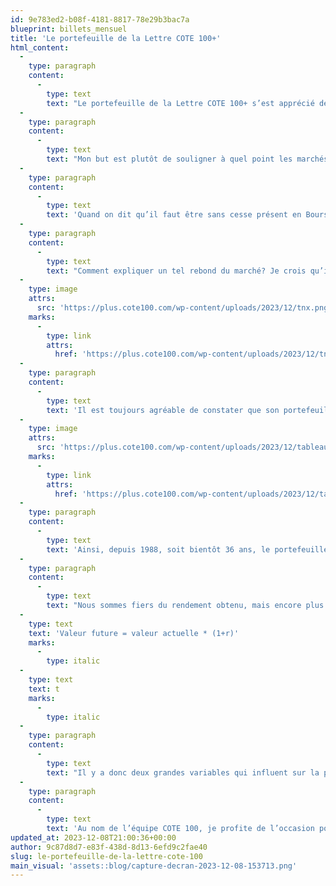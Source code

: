```yaml
---
id: 9e783ed2-b08f-4181-8817-78e29b3bac7a
blueprint: billets_mensuel
title: 'Le portefeuille de la Lettre COTE 100+'
html_content:
  -
    type: paragraph
    content:
      -
        type: text
        text: "Le portefeuille de la Lettre COTE 100+ s’est apprécié de 12,0\_% depuis le début de 2023 (en date du 30 novembre). Je suis satisfait de cette performance, même si je sais très bien qu’un rendement sur une si courte période ne veut pas dire grand-chose."
  -
    type: paragraph
    content:
      -
        type: text
        text: "Mon but est plutôt de souligner à quel point les marchés boursiers sont imprévisibles et que les rendements d’un portefeuille peuvent se produire sur de courtes périodes, souvent au moment où l’on s’y attend le moins. Sachez en effet qu’au 30 septembre dernier, le rendement du portefeuille depuis le début de 2023 n’était que de 3,2\_%. Le rendement des deux derniers mois a donc été de 8,5\_%."
  -
    type: paragraph
    content:
      -
        type: text
        text: 'Quand on dit qu’il faut être sans cesse présent en Bourse, on en a encore une fois eu un bel exemple au cours des dernières semaines.'
  -
    type: paragraph
    content:
      -
        type: text
        text: "Comment expliquer un tel rebond du marché? Je crois qu’il est principalement attribuable à une diminution de l’inflation, qui a entraîné une baisse des taux d’intérêt au cours des deux derniers mois. Comme l’illustre le graphique qui suit, le taux d’intérêt d’une obligation 10 ans du gouvernement américain est passé de près de 5,0\_% à la mi-octobre à près de 4,23\_% au moment d’écrire ces lignes."
  -
    type: image
    attrs:
      src: 'https://plus.cote100.com/wp-content/uploads/2023/12/tnx.png'
    marks:
      -
        type: link
        attrs:
          href: 'https://plus.cote100.com/wp-content/uploads/2023/12/tnx.png'
  -
    type: paragraph
    content:
      -
        type: text
        text: 'Il est toujours agréable de constater que son portefeuille obtient de bons rendements pendant une année. Mais pour l’investisseur à long terme, ce qui importe encore plus est son rendement sur une longue période. Voici la performance du portefeuille COTE 100+ au cours de cinq, 10, 20 et 35 dernières années :'
  -
    type: image
    attrs:
      src: 'https://plus.cote100.com/wp-content/uploads/2023/12/tableau-1-1.png'
    marks:
      -
        type: link
        attrs:
          href: 'https://plus.cote100.com/wp-content/uploads/2023/12/tableau-1-1.png'
  -
    type: paragraph
    content:
      -
        type: text
        text: 'Ainsi, depuis 1988, soit bientôt 36 ans, le portefeuille de la Lettre financière COTE 100 (un portefeuille réel qui paye des commissions de transaction, mais pas de frais de gestion) a enregistré un rendement annuel composé 11,45 %. Un montant de 100 000 $ investi au début de 1988 vaudrait aujourd’hui plus de 4,95 M$.'
  -
    type: paragraph
    content:
      -
        type: text
        text: "Nous sommes fiers du rendement obtenu, mais encore plus de la période de 36 ans pendant laquelle nous avons obtenu ces rendements. Voici la formule qui permet de calculer la valeur future d’un portefeuille\_:"
  -
    type: text
    text: 'Valeur future = valeur actuelle * (1+r)'
    marks:
      -
        type: italic
  -
    type: text
    text: t
    marks:
      -
        type: italic
  -
    type: paragraph
    content:
      -
        type: text
        text: "Il y a donc deux grandes variables qui influent sur la performance d’un investisseur boursier\_: le rendement (r) et le temps (t). Il est selon moi possible d’améliorer ses rendements en réduisant les coûts (par exemple en négociant peu), en améliorant la qualité de ses entreprises en portefeuille et en étant opportuniste. J’estime toutefois que tout investisseur a une plus grande emprise sur le facteur temps (t), en se montrant patient et en restant présent en toutes circonstances en Bourse."
  -
    type: paragraph
    content:
      -
        type: text
        text: 'Au nom de l’équipe COTE 100, je profite de l’occasion pour vous souhaiter de Joyeuses fêtes et une Bonne année 2024.'
updated_at: 2023-12-08T21:00:36+00:00
author: 9c87d8d7-e83f-438d-8d13-6efd9c2fae40
slug: le-portefeuille-de-la-lettre-cote-100
main_visual: 'assets::blog/capture-decran-2023-12-08-153713.png'
---
```

